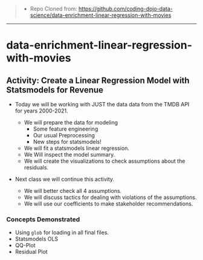 >- Repo Cloned from: https://github.com/coding-dojo-data-science/data-enrichment-linear-regression-with-movies
___
# data-enrichment-linear-regression-with-movies
 
## Activity: Create a Linear Regression Model with Statsmodels for Revenue

- Today we will be working with JUST the data data from the TMDB API for years 2000-2021. 
    - We will prepare the data for modeling
        - Some feature engineering
        - Our usual Preprocessing
        - New steps for statsmodels!
    - We will fit a statsmodels linear regression.
    - We Will inspect the model summary.
    - We will create the visualizations to check assumptions about the residuals.



- Next class we will continue this activity.
    - We will better check all 4 assumptions.
    - We will discuss tactics for dealing with violations of the assumptions. 
    - We will use our coefficients to make stakeholder recommendations.
    
### Concepts Demonstrated
- Using `glob` for loading in all final files. 
- Statsmodels OLS
- QQ-Plot
- Residual Plot